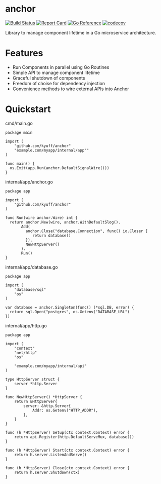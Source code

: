 # anchor

[![Build Status](https://github.com/kyuff/anchor/actions/workflows/go.yml/badge.svg?branch=main)](https://github.com/kyuff/anchor/actions/workflows/go.yml)
[![Report Card](https://goreportcard.com/badge/github.com/kyuff/anchor)](https://goreportcard.com/report/github.com/kyuff/anchor/)
[![Go Reference](https://pkg.go.dev/badge/github.com/kyuff/anchor.svg)](https://pkg.go.dev/github.com/kyuff/anchor)
[![codecov](https://codecov.io/gh/kyuff/anchor/graph/badge.svg?token=GA4GSQCLZE)](https://codecov.io/gh/kyuff/anchor)

Library to manage component lifetime in a Go microservice architecture.

# Features

* Run Components in parallel using Go Routines
* Simple API to manage component lifetime
* Graceful shutdown of components
* Freedom of choise for dependency injection
* Convenience methods to wire external APIs into Anchor

# Quickstart

cmd/main.go
```golang
package main

import (
    "github.com/kyuff/anchor"
    "example.com/myapp/internal/app""
)

func main() {
  os.Exit(app.Run(anchor.DefaultSignalWire()))
}
```

internal/app/anchor.go
```golang
package app

import (
    "github.com/kyuff/anchor"
)

func Run(wire anchor.Wire) int {
  return anchor.New(wire, anchor.WithDefaultSlog().
       Add(
         anchor.Close("database.Connection", func() io.Closer {
            return database()
         }),
         NewHttpServer()
       ).
       Run()
}
```

internal/app/database.go
```golang
package app

import (
    "database/sql"
    "os"
)

var database = anchor.Singleton(func() (*sql.DB, error) {
  return sql.Open("postgres", os.Getenv("DATABASE_URL")
})
```

internal/app/http.go
```golang
package app

import (
    "context"
    "net/http"
    "os"

    "example.com/myapp/internal/api"
)

type HttpServer struct {
    server *http.Server
}

func NewHttpServer() *HttpServer {
    return &HttpServer{
        server: &http.Server{
            Addr: os.Getenv("HTTP_ADDR"),
        },
    }
}

func (h *HttpServer) Setup(ctx context.Context) error {
    return api.Register(http.DefaultServeMux, database())
}

func (h *HttpServer) Start(ctx context.Context) error {
    return h.server.ListenAndServe()
}

func (h *HttpServer) Close(ctx context.Context) error {
    return h.server.Shutdown(ctx)
}
```
